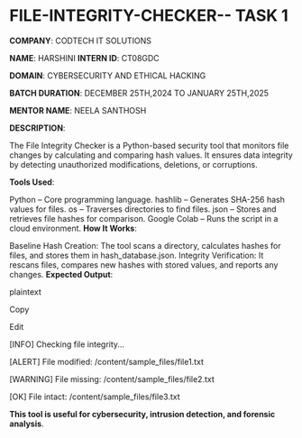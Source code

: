 # FILE-INTEGRITY-CHECKER-- TASK 1

**COMPANY**: CODTECH IT SOLUTIONS

**NAME**: HARSHINI
**INTERN ID**: CT08GDC

**DOMAIN**: CYBERSECURITY AND ETHICAL HACKING

**BATCH DURATION**: DECEMBER 25TH,2024 TO JANUARY 25TH,2025

**MENTOR NAME**: NEELA SANTHOSH

**DESCRIPTION**:

  The File Integrity Checker is a Python-based security tool that monitors file changes by calculating and comparing hash values. It ensures data integrity by detecting unauthorized modifications, deletions, or corruptions.

**Tools Used**:

Python – Core programming language.
hashlib – Generates SHA-256 hash values for files.
os – Traverses directories to find files.
json – Stores and retrieves file hashes for comparison.
Google Colab – Runs the script in a cloud environment.
**How It Works**:

Baseline Hash Creation: The tool scans a directory, calculates hashes for files, and stores them in hash_database.json.
Integrity Verification: It rescans files, compares new hashes with stored values, and reports any changes.
**Expected Output**:

plaintext

Copy

Edit

[INFO] Checking file integrity...

[ALERT] File modified: /content/sample_files/file1.txt

[WARNING] File missing: /content/sample_files/file2.txt

[OK] File intact: /content/sample_files/file3.txt

**This tool is useful for cybersecurity, intrusion detection, and forensic analysis**. 








